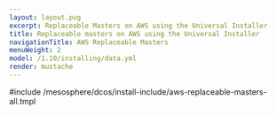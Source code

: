 ```yaml
---
layout: layout.pug
excerpt: Replaceable Masters on AWS using the Universal Installer
title: Replaceable masters on AWS using the Universal Installer
navigationTitle: AWS Replaceable Masters
menuWeight: 2
model: /1.10/installing/data.yml
render: mustache
---
```


#include /mesosphere/dcos/install-include/aws-replaceable-masters-all.tmpl
